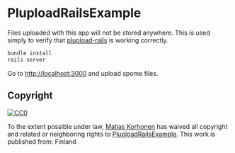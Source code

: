 # PluploadRailsExample

Files uploaded with this app will not be stored anywhere. This is used simply to verify that [plupload-rails](https://github.com/gucki/plupload-rails) is working correctly.

```sh
bundle install
rails server
```

Go to <http://localhost:3000> and upload spome files.

## Copyright

[![CC0](http://i.creativecommons.org/p/zero/1.0/80x15.png)](http://creativecommons.org/publicdomain/zero/1.0/)

To the extent possible under law, [Matias Korhonen](http://matiaskorhonen.fi) has waived all copyright and related or neighboring rights to [PluploadRailsExample](https://github.com/matiaskorhonen/plupload-rails-example). This work is published from: Finland
